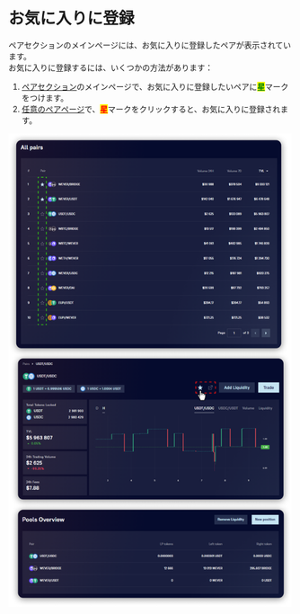 # お気に入りに登録

ペアセクションのメインページには、お気に入りに登録したペアが表示されています。\
お気に入りに登録するには、いくつかの方法があります：

1. [ペアセクション](../all-pairs.md)のメインページで、お気に入りに登録したいペアに<mark style="color:green;">**星**</mark>マークをつけます。
2. [任意のペアページ](./)で、<mark style="color:red;">**星**</mark>マークをクリックすると、お気に入りに登録されます。

![](<../../../../.gitbook/assets/image (151).png>)
